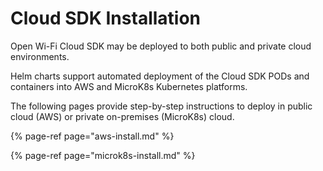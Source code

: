 # Cloud SDK Installation

Open Wi-Fi Cloud SDK may be deployed to both public and private cloud environments.

Helm charts support automated deployment of the Cloud SDK PODs and containers into AWS and MicroK8s Kubernetes platforms.

The following pages provide step-by-step instructions to deploy in public cloud \(AWS\) or private on-premises \(MicroK8s\) cloud.

{% page-ref page="aws-install.md" %}

{% page-ref page="microk8s-install.md" %}

